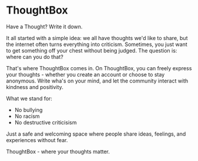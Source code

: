 # ThoughtBox
Have a Thought? Write it down.

It all started with a simple idea: we all have thoughts we'd like to share, but the internet often turns everything into criticism. Sometimes, you just want to get something off your chest without being judged. The question is: where can you do that?

That's where ThoughtBox comes in.
On ThoughtBox, you can freely express your thoughts - whether you create an account or choose to stay anonymous. Write wha's on your mind, and let the community interact with kindness and positivity.

What we stand for:
- No bullying
- No racism
- No destructive criticisism

Just a safe and welcoming space where people share ideas, feelings, and experiences without fear.

ThoughtBox - where your thoughts matter.
